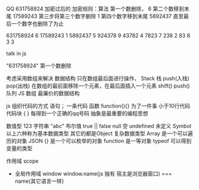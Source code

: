 QQ 631758924 加密过后的
加密规则：算法
第一个数删除，         6
第二个数移到末尾       17589243
第三步将第三个数字删除  1
第四个数字移到末尾      5892437
直至最后一个数字也删除了为止

631758924   6
17589243    1
5892437     5
924378      9
43782       4 
7823        7
238         2
83          8
3           3
 
talk in js 

"631758924" 第一个数删除

考虑采用数组来解决 数据结构
只在数组最后面进行操作， Stack 栈 push(入栈) pop(出栈)
在数组的最前面移除一个元素，在最后面插入一个元素 shift()  push()  队列 
JS 数组 最廉价的数据结构

js 组织代码的方式
语句； 一条代码
函数 function(){} 为了一件事 小于10行代码
代码块 { } 每得到一个正确的qq号码 
抽象是最重要的编程思想

数值型 123
字符串 "abc"
布尔值 true || false 
null 空
undefined 未定义 
Symbol
以上六种称为基本数据类型
其它的都是Object 复杂数据类型
Array 是一个可以遍历的对象
JSON {} 是一个可以枚举的对象
function 是一等对象
typeof 可以得到变量的类型

作用域 scope
- 全局作用域 window
window.name(js 独有 宿主是浏览器窗口) === name(其它语言一样)